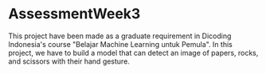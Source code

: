 # AssessmentWeek3
This project have been made as a graduate requirement in Dicoding Indonesia's course "Belajar Machine Learning untuk Pemula". In this project, we have to build a model that can detect an image of papers, rocks, and scissors with their hand gesture.

